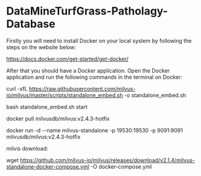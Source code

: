 # DataMineTurfGrass-Patholagy-Database

Firstly you will need to install Docker on your local system by following the steps on the website below:

https://docs.docker.com/get-started/get-docker/

After that you should have a Docker application. Open the Docker application and run the following commands in the terminal on Docker:

curl -sfL https://raw.githubusercontent.com/milvus-io/milvus/master/scripts/standalone_embed.sh -o standalone_embed.sh

bash standalone_embed.sh start

docker pull milvusdb/milvus:v2.4.3-hotfix


docker run -d --name milvus-standalone -p 19530:19530 -p 9091:9091 milvusdb/milvus:v2.4.3-hotfix

milvis download:

wget https://github.com/milvus-io/milvus/releases/download/v2.1.4/milvus-standalone-docker-compose.yml -O docker-compose.yml
